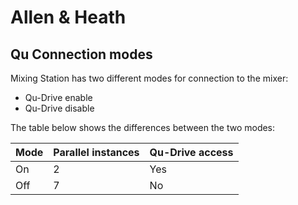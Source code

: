 # Allen & Heath

## Qu Connection modes
Mixing Station has two different modes for connection to the mixer:

- Qu-Drive enable
- Qu-Drive disable

The table below shows the differences between the two modes:

| Mode | Parallel instances | Qu-Drive access |
| --- | --- | --- |
| On | 2 | Yes |
| Off | 7 | No |

